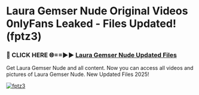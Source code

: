 # Laura Gemser Nude Original Videos 0nlyFans Leaked - Files Updated! (fptz3)

<h3>🔴 CLICK HERE 🌐==►► <a href="https://tinyurl.com/5h6xmrr3" rel="nofollow">Laura Gemser Nude Updated Files</a></h3>

Get Laura Gemser Nude and all content. Now you can access all videos and pictures of Laura Gemser Nude. New Updated Files 2025!

[![fptz3](https://i.imgur.com/KVD873Z.gif)](https://tinyurl.com/5h6xmrr3)
